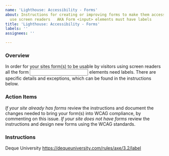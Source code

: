 ```yaml
---
name: 'Lighthouse: Accessibility - Forms'
about: Instructions for creating or improving forms to make them accessible when visitors
  use screen readers   AKA Form <input> elements must have labels
title: 'Lighthouse: Accessibility - Forms'
labels: ''
assignees: ''

---
```


### Overview

In order for your sites form(s) to be usable by visitors using screen readers all the form <input> elements need labels.  There are specific details and exceptions, which can be found in the instructions below.

### Action Items

*If your site already has forms* review the instructions and document the changes needed to bring your form(s) into WCAG compliance, by commenting on this issue.
*If your site does not have forms* review the instructions and design new forms using the WCAG standards.

### Instructions

Deque University
https://dequeuniversity.com/rules/axe/3.2/label
